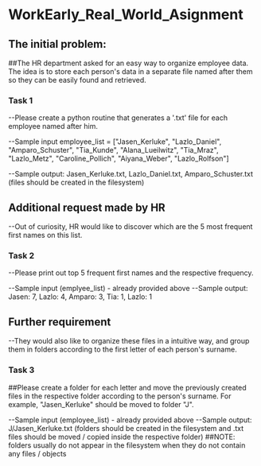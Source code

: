 # WorkEarly_Real_World_Asignment

## The initial problem:
##The HR department asked for an easy way to organize employee data. The idea is to store each person's data in a separate 
file named after them so they can be easily found and retrieved. 

### Task 1
--Please create a python routine that generates a '.txt' file for each employee named after him.

--Sample input
employee_list = ["Jasen_Kerluke", "Lazlo_Daniel", "Amparo_Schuster", "Tia_Kunde",  "Alana_Lueilwitz", "Tia_Mraz", "Lazlo_Metz", "Caroline_Pollich", "Aiyana_Weber", "Lazlo_Rolfson"]
 
--Sample output: Jasen_Kerluke.txt, Lazlo_Daniel.txt, Amparo_Schuster.txt (files should be created in the filesystem)


## Additional request made by HR
--Out of curiosity, HR would like to discover which are the 5 most frequent first names on this list.

### Task 2
--Please print out top 5 frequent first names and the respective frequency.

--Sample input (emplyee_list) - already provided above
--Sample output: Jasen: 7, Lazlo: 4, Amparo: 3, Tia: 1, Lazlo: 1



## Further requirement
--They would also like to organize these files in a intuitive way, and group them in folders according to the first letter of each person's surname.

### Task 3
##Please create a folder for each letter and move the previously created files in the respective folder according to the person's surname. For example, "Jasen_Kerluke" should be moved to folder "J".

--Sample input (employee_list) - already provided above
--Sample output: J/Jasen_Kerluke.txt (folders should be created in the filesystem and .txt files should be moved / copied inside the respective folder)
##NOTE: folders usually do not appear in the filesystem when they do not contain any files / objects
